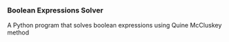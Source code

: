 ### Boolean Expressions Solver

A Python program that solves boolean expressions using Quine McCluskey method


